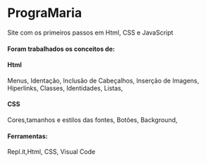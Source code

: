 # PrograMaria
Site com os primeiros passos em Html, CSS e JavaScript

<h4>Foram trabalhados os conceitos de:</h4>
    <h4>Html</h4>
        Menus,
        Identação,
        Inclusão de Cabeçalhos,
        Inserção de Imagens,
        Hiperlinks,
        Classes,
        Identidades,
        Listas,
     <h4>CSS</h4>
        Cores,tamanhos e estilos das fontes,  Botões, Background,
     <h4>Ferramentas:</h4>
         Repl.it,Html, CSS, Visual Code



